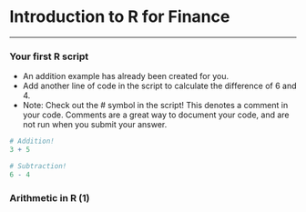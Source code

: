 # Introduction to R for Finance
---
### Your first R script
* An addition example has already been created for you.
* Add another line of code in the script to calculate the difference of 6 and 4.
* Note: Check out the # symbol in the script! This denotes a comment in your code. Comments are a great way to document your code, and are not run when you submit your answer.
```r
# Addition!
3 + 5

# Subtraction!
6 - 4
```
### Arithmetic in R (1)
